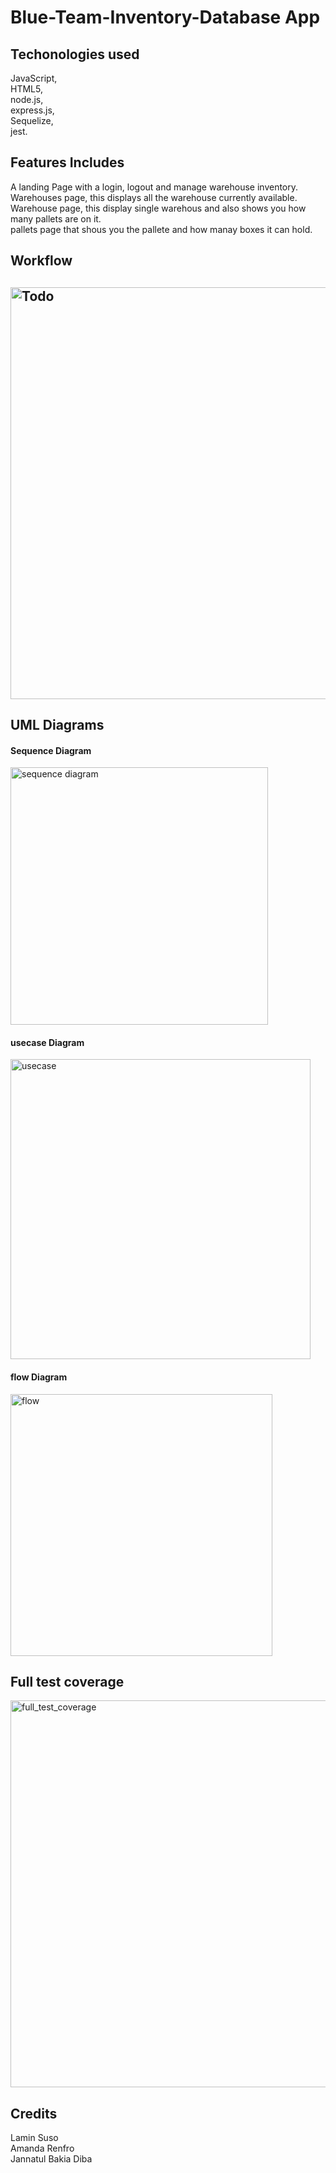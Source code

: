 # Blue-Team-Inventory-Database App

<h2> Techonologies used </h2>
JavaScript, <br>
HTML5, <br>
node.js, <br>
express.js, <br>
Sequelize, <br>
jest.

<h2> Features Includes</h2>

A landing Page with a login, logout and manage warehouse inventory. <br>
Warehouses page, this displays all the warehouse currently available. <br>
Warehouse page, this display single warehous and also shows you how many pallets are on it. <br>
pallets page that shous you the pallete and how manay boxes it can hold.

<h2> Workflow <h2>
  
 <img width="659" alt="Todo" src="https://user-images.githubusercontent.com/15171226/147247758-b4380120-3bcd-443c-b0e2-ec0a89ea5657.PNG">


<h2> UML Diagrams </h2>
  <h4> Sequence Diagram </h4>
<img width="412" alt="sequence diagram" src="https://user-images.githubusercontent.com/15171226/147247928-21379382-0c1c-4f8f-bef3-2db3fa935a30.PNG">
  
 <h4> usecase Diagram </h4>
<img width="480" alt="usecase" src="https://user-images.githubusercontent.com/15171226/147248107-a52e3aa6-eacf-4576-8e4f-84f40d72c2dd.PNG">
  
 <h4> flow Diagram </h4>
<img width="419" alt="flow" src="https://user-images.githubusercontent.com/15171226/147248270-ae4fcbbc-9c8d-4476-8485-54f7af67e6c1.PNG">
  
 <h2> Full test coverage </h2>
  <img width="619" alt="full_test_coverage" src="https://user-images.githubusercontent.com/15171226/147284940-edf28f58-798d-4605-ab81-46bff9832e9c.png">

<h2> Credits </h2>
Lamin Suso <br>
Amanda Renfro <br>
Jannatul Bakia Diba
